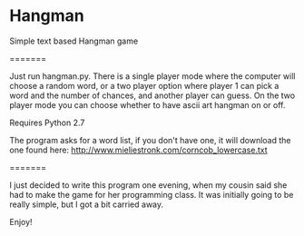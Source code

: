 Hangman
=======

Simple text based Hangman game

=======

Just run hangman.py. 
There is a single player mode where the computer will choose a random word, or a two player option where player 1 can pick a word and the number of chances, and another player can guess. 
On the two player mode you can choose whether to have ascii art hangman on or off.

Requires Python 2.7

The program asks for a word list, if you don't have one, it will download the one found here: http://www.mieliestronk.com/corncob_lowercase.txt

=======

I just decided to write this program one evening, when my cousin said she had to make the game for her programming class. It was initially going to be really simple, but I got a bit carried away.

Enjoy!
